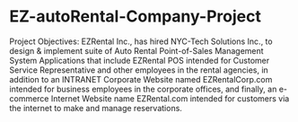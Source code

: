 # EZ-autoRental-Company-Project
Project Objectives:
 EZRental Inc., has hired NYC-Tech Solutions Inc., to design & implement suite of Auto Rental Point-of-Sales
Management System Applications that include EZRental POS intended for Customer Service Representative and other
employees in the rental agencies, in addition to an INTRANET Corporate Website named EZRentalCorp.com intended
for business employees in the corporate offices, and finally, an e-commerce Internet Website name EZRental.com
intended for customers via the internet to make and manage reservations.

